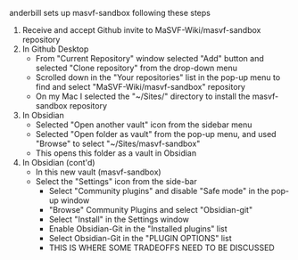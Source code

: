 anderbill sets up masvf-sandbox following these steps

1. Receive and accept Github invite to MaSVF-Wiki/masvf-sandbox repository
2. In Github Desktop
    - From "Current Repository" window selected "Add" button and selected "Clone repository" from the drop-down menu
    - Scrolled down in the "Your repositories" list in the pop-up menu to find and select "MaSVF-Wiki/masvf-sandbox" repository
    - On my Mac I selected the "~/Sites/" directory to install the masvf-sandbox repository
 3. In Obsidian
     - Selected "Open another vault" icon from the sidebar menu
     - Selected "Open folder as vault" from the pop-up menu, and used "Browse" to select "~/Sites/masvf-sandbox"
     - This opens this folder as a vault in Obsidian
   4. In Obsidian (cont'd)
       - In this new vault (masvf-sandbox)
       - Select the "Settings" icon from the side-bar
       		- Select "Community plugins" and disable "Safe mode" in the pop-up window
       		- "Browse" Community Plugins and select "Obsidian-git"
       		- Select "Install" in the Settings window
       		- Enable Obsidian-Git in the "Installed plugins" list
       		- Select Obsidian-Git in the "PLUGIN OPTIONS" list
       		- THIS IS WHERE SOME TRADEOFFS NEED TO BE DISCUSSED

